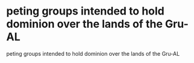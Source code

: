 # peting groups intended to hold dominion over the lands of the Gru-AL

peting groups intended to hold dominion over the lands of the Gru-AL